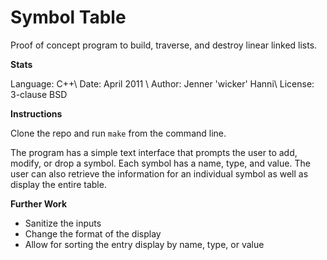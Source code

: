 Symbol Table
============

Proof of concept program to build, traverse, and destroy linear linked lists. 

**Stats**

Language: C++\\
Date: April 2011 \\
Author: Jenner 'wicker' Hanni\\
License: 3-clause BSD

**Instructions**

Clone the repo and run <code>make</code> from the command line.

The program has a simple text interface that prompts the user to add, modify, or drop a symbol. Each symbol has a name, type, and value. The user can also retrieve the information for an individual symbol as well as display the entire table.

**Further Work**

- Sanitize the inputs
- Change the format of the display
- Allow for sorting the entry display by name, type, or value
